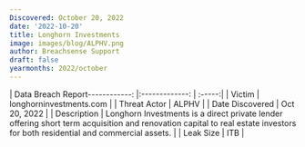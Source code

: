 ```yaml
---
Discovered: October 20, 2022
date: '2022-10-20'
title: Longhorn Investments
image: images/blog/ALPHV.png
author: Breachsense Support
draft: false
yearmonths: 2022/october
---
```


| Data Breach Report------------:     |:-------------:    | :-----:|
| Victim      | longhorninvestments.com      | 
| Threat Actor      | ALPHV      | 
| Date Discovered      | Oct 20, 2022      | 
| Description      | Longhorn Investments is a direct private lender offering short term acquisition and renovation capital to real estate investors for both residential and commercial assets.       | 
| Leak Size      | ITB      | 

